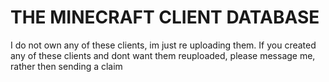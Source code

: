 # THE MINECRAFT CLIENT DATABASE
I do not own any of these clients, im just re uploading them. 
If you created any of these clients and dont want them reuploaded, please message me, rather then sending a claim
